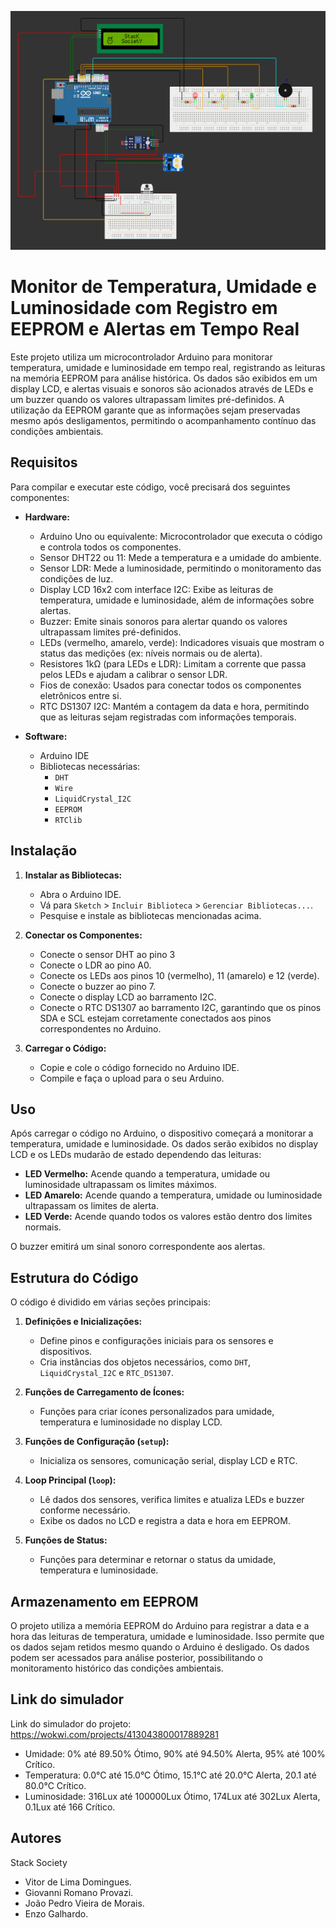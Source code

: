 ![CP2 Vinheria Agnello](Vinheria-agnello-cp2.png)

# Monitor de Temperatura, Umidade e Luminosidade com Registro em EEPROM e Alertas em Tempo Real

Este projeto utiliza um microcontrolador Arduino para monitorar temperatura, umidade e luminosidade em tempo real, registrando as leituras na memória EEPROM para análise histórica. Os dados são exibidos em um display LCD, e alertas visuais e sonoros são acionados através de LEDs e um buzzer quando os valores ultrapassam limites pré-definidos. A utilização da EEPROM garante que as informações sejam preservadas mesmo após desligamentos, permitindo o acompanhamento contínuo das condições ambientais.

## Requisitos

Para compilar e executar este código, você precisará dos seguintes componentes:

- **Hardware:**
  - Arduino Uno ou equivalente: Microcontrolador que executa o código e controla todos os componentes.
  - Sensor DHT22 ou 11: Mede a temperatura e a umidade do ambiente.
  - Sensor LDR: Mede a luminosidade, permitindo o monitoramento das condições de luz.
  - Display LCD 16x2 com interface I2C: Exibe as leituras de temperatura, umidade e luminosidade, além de informações sobre alertas.
  - Buzzer: Emite sinais sonoros para alertar quando os valores ultrapassam limites pré-definidos.
  - LEDs (vermelho, amarelo, verde): Indicadores visuais que mostram o status das medições (ex: níveis normais ou de alerta).
  - Resistores 1kΩ (para LEDs e LDR): Limitam a corrente que passa pelos LEDs e ajudam a calibrar o sensor LDR.
  - Fios de conexão: Usados para conectar todos os componentes eletrônicos entre si.
  - RTC DS1307 I2C: Mantém a contagem da data e hora, permitindo que as leituras sejam registradas com informações temporais.

- **Software:**
  - Arduino IDE
  - Bibliotecas necessárias:
    - `DHT`
    - `Wire`
    - `LiquidCrystal_I2C`
    - `EEPROM`
    - `RTClib`

## Instalação

1. **Instalar as Bibliotecas:**
   - Abra o Arduino IDE.
   - Vá para `Sketch` > `Incluir Biblioteca` > `Gerenciar Bibliotecas...`.
   - Pesquise e instale as bibliotecas mencionadas acima.

2. **Conectar os Componentes:**
   - Conecte o sensor DHT ao pino 3
   - Conecte o LDR ao pino A0.
   - Conecte os LEDs aos pinos 10 (vermelho), 11 (amarelo) e 12 (verde).
   - Conecte o buzzer ao pino 7.
   - Conecte o display LCD ao barramento I2C.
   - Conecte o RTC DS1307 ao barramento I2C, garantindo que os pinos SDA e SCL estejam corretamente conectados aos pinos correspondentes no Arduino.

3. **Carregar o Código:**
   - Copie e cole o código fornecido no Arduino IDE.
   - Compile e faça o upload para o seu Arduino.

## Uso

Após carregar o código no Arduino, o dispositivo começará a monitorar a temperatura, umidade e luminosidade. Os dados serão exibidos no display LCD e os LEDs mudarão de estado dependendo das leituras:

- **LED Vermelho:** Acende quando a temperatura, umidade ou luminosidade ultrapassam os limites máximos.
- **LED Amarelo:** Acende quando a temperatura, umidade ou luminosidade ultrapassam os limites de alerta.
- **LED Verde:** Acende quando todos os valores estão dentro dos limites normais.

O buzzer emitirá um sinal sonoro correspondente aos alertas.

## Estrutura do Código

O código é dividido em várias seções principais:

1. **Definições e Inicializações:**
   - Define pinos e configurações iniciais para os sensores e dispositivos.
   - Cria instâncias dos objetos necessários, como `DHT`, `LiquidCrystal_I2C` e `RTC_DS1307`.

2. **Funções de Carregamento de Ícones:**
   - Funções para criar ícones personalizados para umidade, temperatura e luminosidade no display LCD.

3. **Funções de Configuração (`setup`):**
   - Inicializa os sensores, comunicação serial, display LCD e RTC.

4. **Loop Principal (`loop`):**
   - Lê dados dos sensores, verifica limites e atualiza LEDs e buzzer conforme necessário.
   - Exibe os dados no LCD e registra a data e hora em EEPROM.

5. **Funções de Status:**
   - Funções para determinar e retornar o status da umidade, temperatura e luminosidade.

## Armazenamento em EEPROM

O projeto utiliza a memória EEPROM do Arduino para registrar a data e a hora das leituras de temperatura, umidade e luminosidade. Isso permite que os dados sejam retidos mesmo quando o Arduino é desligado. Os dados podem ser acessados para análise posterior, possibilitando o monitoramento histórico das condições ambientais.

## Link do simulador

Link do simulador do projeto: https://wokwi.com/projects/413043800017889281

- Umidade: 0% até 89.50% Ótimo, 90% até 94.50% Alerta, 95% até 100% Crítico. 
- Temperatura: 0.0°C até 15.0°C Ótimo, 15.1°C até 20.0°C Alerta, 20.1 até 80.0°C Crítico.
- Luminosidade: 316Lux até 100000Lux Ótimo, 174Lux até 302Lux Alerta, 0.1Lux até 166 Crítico.

## Autores

Stack Society

- Vitor de Lima Domingues.
- Giovanni Romano Provazi.
- João Pedro Vieira de Morais.
- Enzo Galhardo.